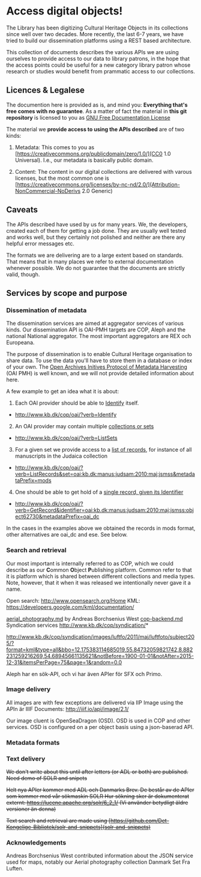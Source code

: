 # Access digital objects!

The Library has been digitizing Cultural Heritage Objects in its
collections since well over two decades. More recently, the last 6-7
years, we have tried to build our dissemination platforms using a REST
based architecture.

This collection of documents describes the various APIs we are using
ourselves to provide access to our data to library patrons, in the
hope that the access points could be useful for a new category library
patron whose research or studies would benefit from prammatic access
to our collections.


## Licences & Legalese

The documention here is provided as is, and mind you: __Everything
that's free comes with no guarantee__. As a matter of fact the
material in __this git repository__ is licensed to you as 
[GNU Free Documentation License](LICENSE)

The material we __provide access to using the APIs described__ are of two kinds:

1. Metadata: This comes to you as [https://creativecommons.org/publicdomain/zero/1.0/](CC0 1.0
Universal). I.e.,
our metadata is basically public domain.

2. Content: The content in our digital collections are delivered with
varous licenses, but the most common one is
[https://creativecommons.org/licenses/by-nc-nd/2.0/](Attribution-NonCommercial-NoDerivs 2.0
Generic)

## Caveats

The APIs described have used by us for many years. We, the developers,
created each of them for getting a job done. They are usually well
tested and works well, but they certainly not polished and neither are
there any helpful error messages etc.

The formats we are delivering are to a large extent based on
standards. That means that in many places we refer to external
documentation whenever possible. We do not guarantee that the
documents are strictly valid, though.

## Services by scope and purpose

### Dissemination of metadata

The dissemination services are aimed at aggregator services of various
kinds. Our dissemination API is OAI-PMH targets are COP, Aleph and the
national National aggregator. The most important aggregators are REX
och Europeana.

The purpose of dissemination is to enable Cultural Heritage
organisation to share data. To use the data you'll have to store them
in a database or index of your own. The [Open Archives Initives Protocol of Metadata Harvesting](http://www.openarchives.org/OAI/openarchivesprotocol.html)  (OAI PMH) is well
known, and we will not provide detailed information about here.

A few example to get an idea what it is about:

1. Each OAI provider should be able to [Identify](http://www.openarchives.org/OAI/openarchivesprotocol.html#Identify) itself.  
  + http://www.kb.dk/cop/oai/?verb=Identify

2. An OAI provider may contain multiple [collections or sets](http://www.openarchives.org/OAI/openarchivesprotocol.html#ListSets)
  + http://www.kb.dk/cop/oai/?verb=ListSets 

3. For a given set we provide access to a [list of records](http://www.openarchives.org/OAI/openarchivesprotocol.html#ListRecords),
  for instance of all manuscripts in the Judaica collection 
  + http://www.kb.dk/cop/oai/?verb=ListRecords&set=oai:kb.dk:manus:judsam:2010:maj:jsmss&metadataPrefix=mods
  
4. One should be able to get hold of a [single record, given its Identifier](http://www.openarchives.org/OAI/openarchivesprotocol.html#GetRecord)
  + http://www.kb.dk/cop/oai/?verb=GetRecord&identifier=oai:kb.dk:manus:judsam:2010:maj:jsmss:object62730&metadataPrefix=oai_dc

In the cases in the examples above we obtained the records in mods
format, other alternatives are oai_dc and ese. See below.



### Search and retrieval

Our most important is internally referred to as COP, which we could
describe as our **C**ommon **O**bject **P**ublishing platform. Common refer
to that it is platform which is shared between different collections
and media types. Note, however, that it when it was released we
intentionally never gave it a name.


Open search: http://www.opensearch.org/Home
KML: https://developers.google.com/kml/documentation/

[aerial_photography.md](aerial_photography.md) by Andreas Borchsenius West 
[cop-backend.md](cop-backend.md)
Syndication services http://www.kb.dk/cop/syndication/*

http://www.kb.dk/cop/syndication/images/luftfo/2011/maj/luftfoto/subject205/?format=kml&type=all&bbo=12.175383114685019,55.84732059821742,8.882231259216269,54.68945661135621&notBefore=1900-01-01&notAfter=2015-12-31&itemsPerPage=75&page=1&random=0.0

Aleph har en sök-API, och vi har även APIer för SFX och Primo.

### Image delivery

All images are with few exceptions are delivered via IIP Image using the APIn är IIIF Documents: http://iiif.io/api/image/2.1/

Our image cluent is OpenSeaDragon (OSD). OSD is used in COP and other
services. OSD is configured on a per object basis using a json-baserad
API.

### Metadata formats

### Text delivery

~~We don't write about this until after letters (or ADL or both) are published. Need demo of SOLR and snipets~~

~~Helt nya APIer kommer med ADL och Danmarks Brev. De består av de APIer som kommer med vår sökmaskin SOLR Hur sökning sker är dokumenterat externt: https://lucene.apache.org/solr/6_2_1/ (Vi använder betydligt äldre versioner än denna)~~

~~Text search and retrieval are made using  [https://github.com/Det-Kongelige-Bibliotek/solr-and-snippets](solr-and-snippets)~~

### Acknowledgements

Andreas Borchsenius West contributed information about the JSON
service used for maps, notably our Aerial photography collection
Danmark Set Fra Luften.